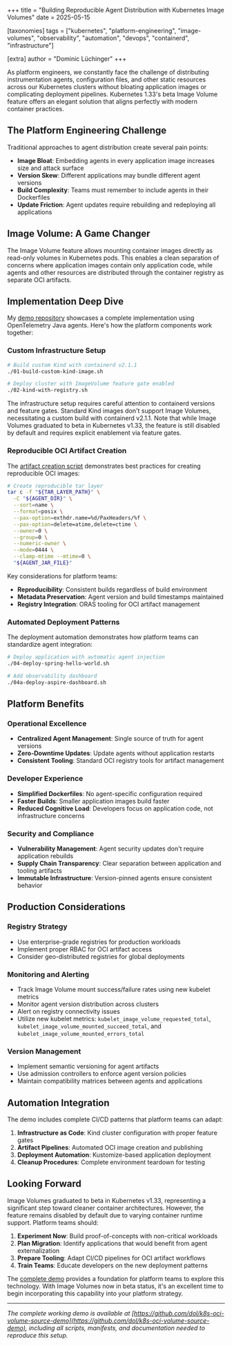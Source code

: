 +++
title = "Building Reproducible Agent Distribution with Kubernetes Image Volumes"
date = 2025-05-15

[taxonomies]
tags = ["kubernetes", "platform-engineering", "image-volumes", "observability", "automation", "devops", "containerd", "infrastructure"]

[extra]
author = "Dominic Lüchinger"
+++

As platform engineers, we constantly face the challenge of distributing instrumentation agents, configuration files, and other static resources across our Kubernetes clusters without bloating application images or complicating deployment pipelines. Kubernetes 1.33's beta Image Volume feature offers an elegant solution that aligns perfectly with modern container practices.

## The Platform Engineering Challenge

Traditional approaches to agent distribution create several pain points:
- **Image Bloat**: Embedding agents in every application image increases size and attack surface
- **Version Skew**: Different applications may bundle different agent versions
- **Build Complexity**: Teams must remember to include agents in their Dockerfiles
- **Update Friction**: Agent updates require rebuilding and redeploying all applications

## Image Volume: A Game Changer

The Image Volume feature allows mounting container images directly as read-only volumes in Kubernetes pods. This enables a clean separation of concerns where application images contain only application code, while agents and other resources are distributed through the container registry as separate OCI artifacts.

## Implementation Deep Dive

My [demo repository](https://github.com/dol/k8s-oci-volume-source-demo) showcases a complete implementation using OpenTelemetry Java agents. Here's how the platform components work together:

### Custom Infrastructure Setup

```bash
# Build custom Kind with containerd v2.1.1
./01-build-custom-kind-image.sh

# Deploy cluster with ImageVolume feature gate enabled
./02-kind-with-registry.sh
```

The infrastructure setup requires careful attention to containerd versions and feature gates. Standard Kind images don't support Image Volumes, necessitating a custom build with containerd v2.1.1. Note that while Image Volumes graduated to beta in Kubernetes v1.33, the feature is still disabled by default and requires explicit enablement via feature gates.

### Reproducible OCI Artifact Creation

The [artifact creation script](https://github.com/dol/k8s-oci-volume-source-demo/blob/main/03-artifact-javaagent-upload.sh) demonstrates best practices for creating reproducible OCI images:

```bash
# Create reproducible tar layer
tar c -f "${TAR_LAYER_PATH}" \
  -C "${AGENT_DIR}" \
  --sort=name \
  --format=posix \
  --pax-option=exthdr.name=%d/PaxHeaders/%f \
  --pax-option=delete=atime,delete=ctime \
  --owner=0 \
  --group=0 \
  --numeric-owner \
  --mode=0444 \
  --clamp-mtime --mtime=0 \
  "${AGENT_JAR_FILE}"
```

Key considerations for platform teams:
- **Reproducibility**: Consistent builds regardless of build environment
- **Metadata Preservation**: Agent version and build timestamps maintained
- **Registry Integration**: ORAS tooling for OCI artifact management

### Automated Deployment Patterns

The deployment automation demonstrates how platform teams can standardize agent integration:

```bash
# Deploy application with automatic agent injection
./04-deploy-spring-hello-world.sh

# Add observability dashboard
./04a-deploy-aspire-dashboard.sh
```

## Platform Benefits

### Operational Excellence
- **Centralized Agent Management**: Single source of truth for agent versions
- **Zero-Downtime Updates**: Update agents without application restarts
- **Consistent Tooling**: Standard OCI registry tools for artifact management

### Developer Experience
- **Simplified Dockerfiles**: No agent-specific configuration required
- **Faster Builds**: Smaller application images build faster
- **Reduced Cognitive Load**: Developers focus on application code, not infrastructure concerns

### Security and Compliance
- **Vulnerability Management**: Agent security updates don't require application rebuilds
- **Supply Chain Transparency**: Clear separation between application and tooling artifacts
- **Immutable Infrastructure**: Version-pinned agents ensure consistent behavior

## Production Considerations

### Registry Strategy
- Use enterprise-grade registries for production workloads
- Implement proper RBAC for OCI artifact access
- Consider geo-distributed registries for global deployments

### Monitoring and Alerting
- Track Image Volume mount success/failure rates using new kubelet metrics
- Monitor agent version distribution across clusters
- Alert on registry connectivity issues
- Utilize new kubelet metrics: `kubelet_image_volume_requested_total`, `kubelet_image_volume_mounted_succeed_total`, and `kubelet_image_volume_mounted_errors_total`

### Version Management
- Implement semantic versioning for agent artifacts
- Use admission controllers to enforce agent version policies
- Maintain compatibility matrices between agents and applications

## Automation Integration

The demo includes complete CI/CD patterns that platform teams can adapt:

1. **Infrastructure as Code**: Kind cluster configuration with proper feature gates
2. **Artifact Pipelines**: Automated OCI image creation and publishing
3. **Deployment Automation**: Kustomize-based application deployment
4. **Cleanup Procedures**: Complete environment teardown for testing

## Looking Forward

Image Volumes graduated to beta in Kubernetes v1.33, representing a significant step toward cleaner container architectures. However, the feature remains disabled by default due to varying container runtime support. Platform teams should:

1. **Experiment Now**: Build proof-of-concepts with non-critical workloads
2. **Plan Migration**: Identify applications that would benefit from agent externalization
3. **Prepare Tooling**: Adapt CI/CD pipelines for OCI artifact workflows
4. **Train Teams**: Educate developers on the new deployment patterns

The [complete demo](https://github.com/dol/k8s-oci-volume-source-demo) provides a foundation for platform teams to explore this technology. With Image Volumes now in beta status, it's an excellent time to begin incorporating this capability into your platform strategy.

---

*The complete working demo is available at [https://github.com/dol/k8s-oci-volume-source-demo](https://github.com/dol/k8s-oci-volume-source-demo), including all scripts, manifests, and documentation needed to reproduce this setup.*
